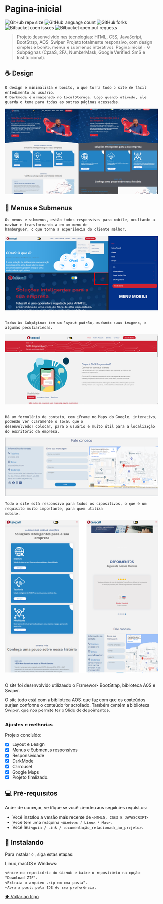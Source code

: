 # Pagina-inicial
 
 <!---Esses são exemplos. Veja https://shields.io para outras pessoas ou para personalizar este conjunto de escudos. Você pode querer incluir dependências, status do projeto e informações de licença aqui--->

![GitHub repo size](https://img.shields.io/github/repo-size/iuricode/README-template?style=for-the-badge)
![GitHub language count](https://img.shields.io/github/languages/count/iuricode/README-template?style=for-the-badge)
![GitHub forks](https://img.shields.io/github/forks/iuricode/README-template?style=for-the-badge)
![Bitbucket open issues](https://img.shields.io/bitbucket/issues/iuricode/README-template?style=for-the-badge)
![Bitbucket open pull requests](https://img.shields.io/bitbucket/pr-raw/iuricode/README-template?style=for-the-badge)

>  Projeto desenvolvido nas tecnologias: HTML, CSS, JavaScript, BootStrap, AOS, Swiper.
>  Projeto totalmente responsivo, com design simples e bonito, menus e submenus interativos.
>  Página inicial + 6 Subpáginas (CpaaS, 2FA, NumberMask, Google Verified, SmS e Instituicional).

## ☕ Design <Pagina-inicial>
```
O design é minimalista e bonito, o que torna todo o site de fácil entedimento ao usuário.
O Darkmode é armazenado no LocalStorage. Logo quando ativado, ele guarda o tema para todas as outras páginas acessadas.
```

<img src="./img/Projeto.svg" alt="exemplo imagem">

## 🌙 Menus e Submenus <Pagina-inicial>

```
Os menus e submenus, estão todos responsivos para mobile, ocultando a navbar e transformando-a em um menu de 
hamburguer, o que torna a experiência do cliente melhor.
```
<img src="./img/menu.png" alt="exemplo imagem">
 
 ##
```
Todas às Subpáginas tem um layout padrão, mudando suas imagens, e algumas peculiariedas.
```
<img src="./img/PG6.png" alt="exemplo imagem">
 
 ##
``` 
Há um formulário de contato, com iFrame no Maps do Google, interativo, podendo ver claramente o local que o 
desenvolvedor colocar, para o usuário é muito útil para a localização do escritório da empresa.
``` 
<img src="./img/menu2.png" alt="exemplo imagem">

``` 
Todo o site está responsivo para todos os dipositivos, o que é um requisito muito importante, para quem utiliza
mobile.
``` 
<img src="./img/responsiv.png" alt="exemplo imagem">

##
O site foi desenvolvido utilizando o Framework BootStrap, biblioteca AOS e Swiper.

O site todo está com a biblioteca AOS, que faz com que os conteúdos surjam conforme o conteúdo for scrollado.
Também contém a biblioteca Swiper, que nos permite ter o Slide de depoimentos.
 
##
### Ajustes e melhorias

Projeto concluído:

- [x] Layout e Design
- [x] Menus e Submenus responsivos
- [x] Responsividade
- [x] DarkMode
- [x] Carrousel
- [x] Google Maps
- [x] Projeto finalizado.

## 💻 Pré-requisitos

Antes de começar, verifique se você atendeu aos seguintes requisitos:
<!---Estes são apenas requisitos de exemplo. Adicionar, duplicar ou remover conforme necessário--->
* Você instalou a versão mais recente de `<HTML5, CSS3 E JAVASCRIPT>`
* Você tem uma máquina `<Windows / Linux / Mac>`.
* Você leu `<guia / link / documentação_relacionada_ao_projeto>`.

## 🚀 Instalando <Pagina-inicial>

Para instalar o <Pagina-inicial>, siga estas etapas:

Linux, macOS e Windows:
```
<Entre no repositório do GitHub e baixe o repositório na opção "Download ZIP".
<Extraia o arquivo .zip em uma pasta".
<Abra a pasta pela IDE de sua preferência.
```


[⬆ Voltar ao topo](#Tela-de-Autenticacao)<br>
